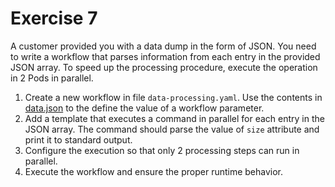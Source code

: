 # Exercise 7

A customer provided you with a data dump in the form of JSON. You need to write a workflow that parses information from each entry in the provided JSON array. To speed up the processing procedure, execute the operation in 2 Pods in parallel.

1. Create a new workflow in file `data-processing.yaml`. Use the contents in [data.json](./data.json) to the define the value of a workflow parameter.
2. Add a template that executes a command in parallel for each entry in the JSON array. The command should parse the value of `size` attribute and print it to standard output.
3. Configure the execution so that only 2 processing steps can run in parallel.
4. Execute the workflow and ensure the proper runtime behavior.